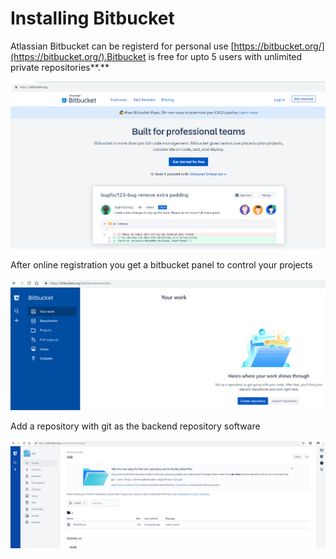 # Installing Bitbucket

Atlassian Bitbucket can be registerd for personal use [https://bitbucket.org/](https://bitbucket.org/).Bitbucket is free for upto 5 users with unlimited private repositories**.**

![Atlassian Bitbucket](../.gitbook/assets/image%20%2812%29.png)

After online registration you get a bitbucket panel to control your projects

![](../.gitbook/assets/image%20%288%29.png)

Add a repository with git as the backend repository software

![A blank repository should look like this](../.gitbook/assets/image%20%2810%29.png)

